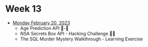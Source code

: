 # Week 13

- [Monday February 20, 2023](./Monday.md)
    - Age Prediction API 👶-👴
    - NSA Secrets Box API - Hacking Challenge 👨‍💻
    - The SQL Murder Mystery Walkthrough - Learning Exercise
